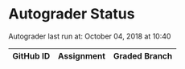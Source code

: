 # Autograder Status
Autograder last run at: October 04, 2018 at 10:40

| GitHub ID | Assignment | Graded Branch |
|-----------|------------|---------------|
